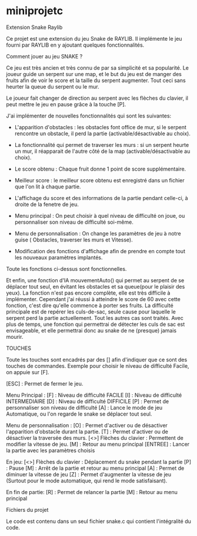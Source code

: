 # miniprojetc
Extension Snake Raylib


Ce projet est une extension du jeu Snake de RAYLIB. Il implémente le jeu fourni par RAYLIB en y ajoutant quelques fonctionnalités.

Comment jouer au jeu SNAKE ?

Ce jeu est très ancien et très connu de par sa simplicité et sa popularité.
Le joueur guide un serpent sur une map, et le but du jeu est de manger des fruits afin de voir le score et la  taille du serpent augmenter.
Tout ceci sans heurter la queue du serpent ou le mur.

Le joueur fait changer de direction au serpent avec les flèches du clavier, il peut mettre le jeu en pause grâce à la touche [P].

J'ai implémenter de nouvelles fonctionnalités qui sont les suivantes:

- L'apparition d'obstacles : les obstacles font office de mur, si le serpent rencontre un obstacle, il perd la partie (activable/désactivable au choix).
- La fonctionnalité qui permet de traverser les murs : si un serpent heurte un mur, il réapparait de l'autre côté de la map (activable/désactivable au choix).

- Le score obtenu : Chaque fruit donne 1 point de score supplémentaire.
- Meilleur score : le meilleur score obtenu est enregistré dans un fichier que l'on lit à chaque partie.

- L'affichage du score et des informations de la partie pendant celle-ci, à droite de la fenetre de jeu.

- Menu principal : On peut choisir à quel niveau de difficulté on joue, ou personnaliser son niveau de difficulté soi-même.
- Menu de personnalisation : On change les paramètres de jeu à notre guise ( Obstacles, traverser les murs et Vitesse).
- Modification des fonctions d'affichage afin de prendre en compte tout les nouveaux paramètres implantés.

Toute les fonctions ci-dessus sont fonctionnelles.

Et enfin, une fonction d'IA mouvementAuto() qui permet au serpent de se déplacer tout seul, en évitant les obstacles et sa queue(pour le plaisir des yeux).
La fonction n'est pas encore complète, elle est très difficile à implémenter. Cependant j'ai réussi à atteindre le score de 60 avec cette fonction,
c'est dire qu'elle commence à porter ses fruits.
La difficulté principale est de repérer les culs-de-sac, seule cause pour laquelle le serpent perd la partie actuellement. Tout les autres cas sont traités.
Avec plus de temps, une fonction qui permettrai de détecter les culs de sac est envisageable, et elle permettrai donc au snake de ne (presque) jamais mourir.

TOUCHES 

Toute les touches sont encadrés par des [] afin d'indiquer que ce sont des touches de commandes. Exemple pour choisir le niveau de difficulté Facile, on appuie sur [F].

[ESC] : Permet de fermer le jeu.

Menu Principal :
[F] : Niveau de difficulté FACILE
[I] : Niveau de difficulté INTERMEDIAIRE
[D] : Niveau de difficulté DIFFICILE
[P] : Permet de personnaliser son niveau de difficulté
[A] : Lance le mode de jeu Automatique, ou l'on regarde le snake se déplacer tout seul.

Menu de personnalisation :
[O] : Permet d'activer ou de désactiver l'apparition d'obstacle durant la partie.
[T] : Permet d'activer ou de désactiver la traversée des murs.
[<>] Flèches du clavier : Permettent de modifier la vitesse de jeu.
[M] : Retour au menu principal
[ENTREE] : Lancer la partie avec les paramètres choisis

En jeu:
[<>] Flèches du clavier : Déplacement du snake pendant la partie
[P] : Pause
[M] : Arrêt de la partie et retour au menu principal
[A] : Permet de diminuer la vitesse de jeu 
[Z] : Permet d'augmenter la vitesse de jeu (Surtout pour le mode automatique, qui rend le mode satisfaisant).

En fin de partie:
[R] : Permet de relancer la partie
[M] : Retour au menu principal



Fichiers du projet

Le code est contenu dans un seul fichier snake.c qui contient l'intégralité du code.





